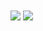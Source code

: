 

  <img align="center" src="https://github-readme-stats.vercel.app/api?username=dylanbozarth&theme=dark&show_icons=true" />


  <img align="center" src="https://github-readme-stats.vercel.app/api/top-langs/?username=dylanbozarth&layout=compact" />

